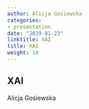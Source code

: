 ```yaml
---
author: Alicja Gosiewska
categories:
- presentation
date: "2019-01-23"
linktitle: XAI
title: XAI
weight: 10
---
```



## XAI


Alicja Gosiewska